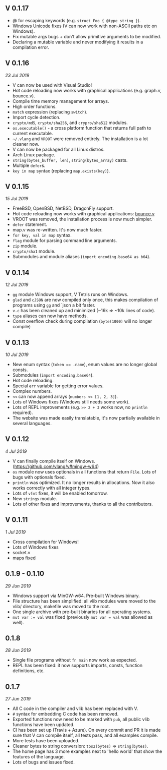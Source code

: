 ## V 0.1.17 

- @ for escaping keywords (e.g. `struct Foo { @type string }`). 
- Windows Unicode fixes (V can now work with non-ASCII paths etc on Windows). 
- Fix mutable args bugs + don't allow primitive arguments to be modified.  
- Declaring a mutable variable and never modifying it results in a compilation error.


## V 0.1.16 
*23 Jul 2019* 
- V can now be used with Visual Studio! 
- Hot code reloading now works with graphical applications (e.g. graph.v, bounce.v).  
- Compile time memory management for arrays. 
- High order functions. 
- `match` expression (replacing `switch`). 
- Import cycle detection. 
- `crypto/md5`, `crypto/sha256`, and `crypro/sha512` modules.
- `os.executable()` - a cross platform function that returns full path to current executable. 
- `~/.vlang` and `VROOT` were removed entirely. The installation is a lot cleaner now. 
- V can now be packaged for all Linux distros. 
- Arch Linux package. 
- `string(bytes_buffer, len)`, `string(bytes_array)` casts. 
- Multiple `defer`s. 
- `key in map` syntax (replacing `map.exists(key)`). 



## V 0.1.15 
*15 Jul 2019* 
- FreeBSD, OpenBSD, NetBSD, DragonFly support. 
- Hot code reloading now works with graphical applications: [bounce.v](https://github.com/vlang/v/blob/master/examples/hot_code_reloading/bounce.v) 
- VROOT was removed, the installation process is now much simpler. 
- `defer` statement.
- map.v was re-written. It's now much faster.
- `for key, val in map` syntax. 
- `flag` module for parsing command line arguments. 
- `zip` module. 
- `crypto/sha1` module. 
- Submodules and module aliases (`import encoding.base64 as b64`). 




## V 0.1.14 
*12 Jul 2019* 
- `gg` module Windows support, V Tetris runs on Windows. 
- `glad` and `cJSON` are now compiled only once, this makes compilation of programs using `gg` and `json
  a bit faster. 
- `v.c` has been cleaned up and minimized (~16k => ~10k lines of code). 
- `type` aliases can now have methods.  
- Const overflow check during compilation (`byte(1000)` will no longer compile) 


## V 0.1.13
*10 Jul 2019* 
- New enum syntax (`token == .name`), enum values are no longer global consts.
- Submodules (`import encoding.base64`).
- Hot code reloading.
- Special `err` variable for getting error values.
- Complex numbers.
- `<<` can now append arrays (`numbers << [1, 2, 3]`).
- Lots of Windows fixes (Windows still needs some work).
- Lots of REPL improvements (e.g. `>> 2 + 3` works now, no `println` required).
- The website was made easily translatable, it's now partially available in several languages.


## V 0.1.12
*4 Jul 2019* 
- V can finally compile itself on Windows. (https://github.com/vlang/v#mingw-w64)
- `os` module now uses optionals in all functions that return `File`. Lots of  bugs with optionals fixed.
- `println` was optimized. It no longer results in allocations. Now it also works correctly with all integer types.
- Lots of `vfmt` fixes, it will be enabled tomorrow. 
- New `strings` module.
- Lots of other fixes and improvements, thanks to all the contributors. 


## V 0.1.11
*1 Jul 2019* 
- Cross compilation for Windows!
- Lots of Windows fixes
- socket.v
- maps fixed


## 0.1.9 - 0.1.10
*29 Jun 2019* 
- Windows support via MinGW-w64. Pre-built Windows binary.
- File structure has been simplified: all vlib modules were moved to the vlib/ directory,
  makefile was moved to the root.
- One single archive with pre-built binaries for all operating systems. 
- `mut var := val` was fixed (previously `mut var = val` was allowed as well).

## 0.1.8
*28 Jun 2019* 
- Single file programs without `fn main` now work as expected.
- REPL has been fixed: it now supports imports, consts, function definitions, etc.

## 0.1.7
*27 Jun 2019* 
- All C code in the compiler and vlib has been replaced with V.
- `#` syntax for embedding C code has been removed.
- Exported functions now need to be marked with `pub`, all public vlib functions have been updated.
- CI has been set up (Travis + Azure). On every commit and PR it is made sure that V
  can compile itself, all tests pass, and all examples compile.
- More tests have been uploaded.
- Cleaner bytes to string conversion: `tos2(bytes)` => `string(bytes)`.
- The home page has 3 more examples next to 'hello world' that show the features of the language.
- Lots of bugs and issues fixed.
